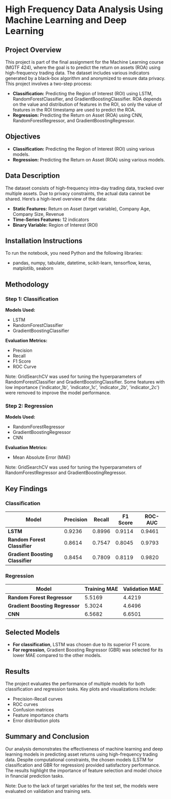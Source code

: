 # High Frequency Data Analysis Using Machine Learning and Deep Learning

## Project Overview
This project is part of the final assignment for the Machine Learning course (MGTF 424), where the goal is to predict the return on assets (ROA) using high-frequency trading data. The dataset includes various indicators generated by a black-box algorithm and anonymized to ensure data privacy. This project involves a two-step process:
- **Classification:** Predicting the Region of Interest (ROI) using LSTM, RandomForestClassifier, and GradientBoostingClassifier. ROA depends on the value and distribution of features in the ROI, so only the value of features in the ROI timestamp are used to predict the ROA.
- **Regression:** Predicting the Return on Asset (ROA) using CNN, RandomForestRegressor, and GradientBoostingRegressor.

## Objectives
- **Classification:** Predicting the Region of Interest (ROI) using various models.
- **Regression:** Predicting the Return on Asset (ROA) using various models.

## Data Description
The dataset consists of high-frequency intra-day trading data, tracked over multiple assets. Due to privacy constraints, the actual data cannot be shared. Here’s a high-level overview of the data:
- **Static Features:** Return on Asset (target variable), Company Age, Company Size, Revenue
- **Time-Series Features:** 12 indicators
- **Binary Variable:** Region of Interest (ROI)

## Installation Instructions
To run the notebook, you need Python and the following libraries:
- pandas, numpy, tabulate, datetime, scikit-learn, tensorflow, keras, matplotlib, seaborn

## Methodology

### Step 1: Classification
**Models Used:**
- LSTM
- RandomForestClassifier
- GradientBoostingClassifier

**Evaluation Metrics:**
- Precision
- Recall
- F1 Score
- ROC Curve

Note: GridSearchCV was used for tuning the hyperparameters of RandomForestClassifier and GradientBoostingClassifier. Some features with low importance ('indicator_1b', 'indicator_1c', 'indicator_2b', 'indicator_2c') were removed to improve the model performance.

### Step 2: Regression
**Models Used:**
- RandomForestRegressor
- GradientBoostingRegressor
- CNN

**Evaluation Metrics:**
- Mean Absolute Error (MAE)

Note: GridSearchCV was used for tuning the hyperparameters of RandomForestRegressor and GradientBoostingRegressor.

## Key Findings

### Classification

| Model                        | Precision | Recall  | F1 Score | ROC-AUC |
|------------------------------|-----------|---------|----------|---------|
| **LSTM**                     | 0.9236    | 0.8996  | 0.9114   | 0.9461  |
| **Random Forest Classifier** | 0.8614    | 0.7547  | 0.8045   | 0.9793  |
| **Gradient Boosting Classifier** | 0.8454  | 0.7809  | 0.8119   | 0.9820  |

### Regression

| Model                         | Training MAE | Validation MAE |
|-------------------------------|--------------|----------------|
| **Random Forest Regressor**   | 5.5169       | 4.4219         |
| **Gradient Boosting Regressor** | 5.3024     | 4.6496         |
| **CNN**                       | 6.5682       | 6.6501         |

## Selected Models
- **For classification**, LSTM was chosen due to its superior F1 score.
- **For regression**, Gradient Boosting Regressor (GBR) was selected for its lower MAE compared to the other models.

## Results
The project evaluates the performance of multiple models for both classification and regression tasks. Key plots and visualizations include:
- Precision-Recall curves
- ROC curves
- Confusion matrices
- Feature importance charts
- Error distribution plots

## Summary and Conclusion
Our analysis demonstrates the effectiveness of machine learning and deep learning models in predicting asset returns using high-frequency trading data. Despite computational constraints, the chosen models (LSTM for classification and GBR for regression) provided satisfactory performance. The results highlight the importance of feature selection and model choice in financial prediction tasks.

Note: Due to the lack of target variables for the test set, the models were evaluated on validation and training sets.
